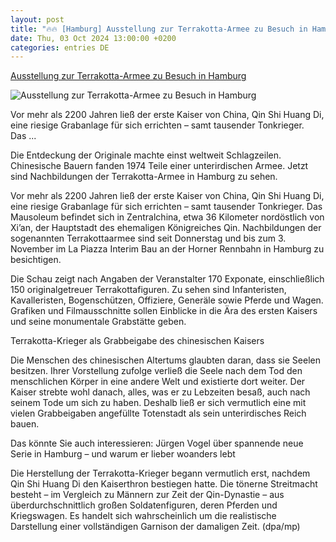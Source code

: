 ```yaml
---
layout: post
title: "🔥🔥 [Hamburg] Ausstellung zur Terrakotta-Armee zu Besuch in Hamburg"
date: Thu, 03 Oct 2024 13:00:00 +0200
categories: entries DE
---
```

[Ausstellung zur Terrakotta-Armee zu Besuch in Hamburg](https://www.mopo.de/hamburg/ausstellung-zur-terrakotta-armee-zu-besuch-in-hamburg/)

![Ausstellung zur Terrakotta-Armee zu Besuch in Hamburg](https://cdn.mopo.de/uploads/sites/4/2024/10/486194984-scaled.jpg?resize=1024%2C600&crop=0px%2C203px%2C2560px%2C1500px)

Vor mehr als 2200 Jahren ließ der erste Kaiser von China, Qin Shi Huang Di, eine riesige Grabanlage für sich errichten – samt tausender Tonkrieger. Das ...

Die Entdeckung der Originale machte einst weltweit Schlagzeilen. Chinesische Bauern fanden 1974 Teile einer unterirdischen Armee. Jetzt sind Nachbildungen der Terrakotta-Armee in Hamburg zu sehen.

Vor mehr als 2200 Jahren ließ der erste Kaiser von China, Qin Shi Huang Di, eine riesige Grabanlage für sich errichten – samt tausender Tonkrieger. Das Mausoleum befindet sich in Zentralchina, etwa 36 Kilometer nordöstlich von Xi’an, der Hauptstadt des ehemaligen Königreiches Qin. Nachbildungen der sogenannten Terrakottaarmee sind seit Donnerstag und bis zum 3. November im La Piazza Interim Bau an der Horner Rennbahn in Hamburg zu besichtigen.

Die Schau zeigt nach Angaben der Veranstalter 170 Exponate, einschließlich 150 originalgetreuer Terrakottafiguren. Zu sehen sind Infanteristen, Kavalleristen, Bogenschützen, Offiziere, Generäle sowie Pferde und Wagen. Grafiken und Filmausschnitte sollen Einblicke in die Ära des ersten Kaisers und seine monumentale Grabstätte geben.

Terrakotta-Krieger als Grabbeigabe des chinesischen Kaisers

Die Menschen des chinesischen Altertums glaubten daran, dass sie Seelen besitzen. Ihrer Vorstellung zufolge verließ die Seele nach dem Tod den menschlichen Körper in eine andere Welt und existierte dort weiter. Der Kaiser strebte wohl danach, alles, was er zu Lebzeiten besaß, auch nach seinem Tode um sich zu haben. Deshalb ließ er sich vermutlich eine mit vielen Grabbeigaben angefüllte Totenstadt als sein unterirdisches Reich bauen.

Das könnte Sie auch interessieren: Jürgen Vogel über spannende neue Serie in Hamburg – und warum er lieber woanders lebt

Die Herstellung der Terrakotta-Krieger begann vermutlich erst, nachdem Qin Shi Huang Di den Kaiserthron bestiegen hatte. Die tönerne Streitmacht besteht – im Vergleich zu Männern zur Zeit der Qin-Dynastie – aus überdurchschnittlich großen Soldatenfiguren, deren Pferden und Kriegswagen. Es handelt sich wahrscheinlich um die realistische Darstellung einer vollständigen Garnison der damaligen Zeit. (dpa/mp)

